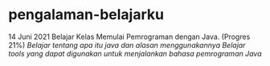# pengalaman-belajarku

14 Juni 2021
Belajar Kelas Memulai Pemrograman dengan Java. (Progres 21%)
*Belajar tentang apa itu java dan alasan menggunakannya*
*Belajar tools yang dapat digunakan untuk menjalankan bahasa pemrograman Java*
